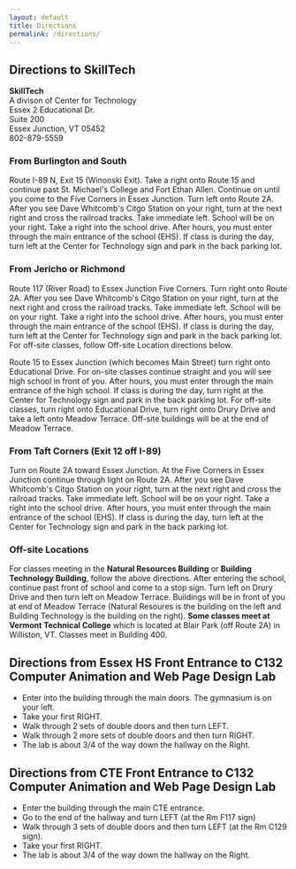 ```yaml
---
layout: default
title: Directions
permalink: /directions/
---
```


## Directions to SkillTech

**SkillTech**  
A divison of Center for Technology  
Essex 2 Educational Dr.  
Suite 200  
Essex Junction, VT 05452  
802-879-5559  

### From Burlington and South

Route I-89 N, Exit 15 (Winooski Exit). Take a right onto Route 15 and continue past St. Michael's College and Fort Ethan Allen. Continue on until you come to the Five Corners in Essex Junction. Turn left onto Route 2A. After you see Dave Whitcomb's Citgo Station on your right, turn at the next right and cross the railroad tracks. Take immediate left. School will be on your right. Take a right into the school drive. After hours, you must enter through the main entrance of the school (EHS). If class is during the day, turn left at the Center for Technology sign and park in the back parking lot.

### From Jericho or Richmond

Route 117 (River Road) to Essex Junction Five Corners. Turn right onto Route 2A. After you see Dave Whitcomb's Citgo Station on your right, turn at the next right and cross the railroad tracks. Take immediate left. School will be on your right. Take a right into the school drive. After hours, you must enter through the main entrance of the school (EHS). If class is during the day, turn left at the Center for Technology sign and park in the back parking lot. For off-site classes, follow Off-site Location directions below.

Route 15 to Essex Junction (which becomes Main Street) turn right onto Educational Drive. For on-site classes continue straight and you will see high school in front of you. After hours, you must enter through the main entrance of the high school. If class is during the day, turn right at the Center for Technology sign and park in the back parking lot. For off-site classes, turn right onto Educational Drive, turn right onto Drury Drive and take a left onto Meadow Terrace. Off-site buildings will be at the end of Meadow Terrace.

### From Taft Corners (Exit 12 off I-89)

Turn on Route 2A toward Essex Junction. At the Five Corners in Essex Junction continue through light on Route 2A. After you see Dave Whitcomb's Citgo Station on your right, turn at the next right and cross the railroad tracks. Take immediate left. School will be on your right. Take a right into the school drive. After hours, you must enter through the main entrance of the school (EHS). If class is during the day, turn left at the Center for Technology sign and park in the back parking lot.

### Off-site Locations

For classes meeting in the **Natural Resources Building** or **Building Technology Building**, follow the above directions. After entering the school, continue past front of school and come to a stop sign. Turn left on Drury Drive and then turn left on Meadow Terrace. Buildings will be in front of you at end of Meadow Terrace (Natural Resoures is the building on the left and Building Technology is the building on the right). **Some classes meet at Vermont Technical College** which is located at Blair Park (off Route 2A) in Williston, VT. Classes meet in Building 400. 

## Directions from Essex HS Front Entrance to C132 Computer Animation and Web Page Design Lab 

* Enter into the building through the main doors. The gymnasium is on your left. 
* Take your first RIGHT.
* Walk through 2 sets of double doors and then turn LEFT.
* Walk through 2 more sets of double doors and then turn RIGHT.
* The lab is about 3/4 of the way down the hallway on the Right.

## Directions from CTE Front Entrance to C132 Computer Animation and Web Page Design Lab

* Enter the building through the main CTE entrance. 
* Go to the end of the hallway and turn LEFT (at the Rm F117 sign)
* Walk through 3 sets of double doors and then turn LEFT (at the Rm C129 sign). 
* Take your first RIGHT. 
* The lab is about 3/4 of the way down the hallway on the Right.
